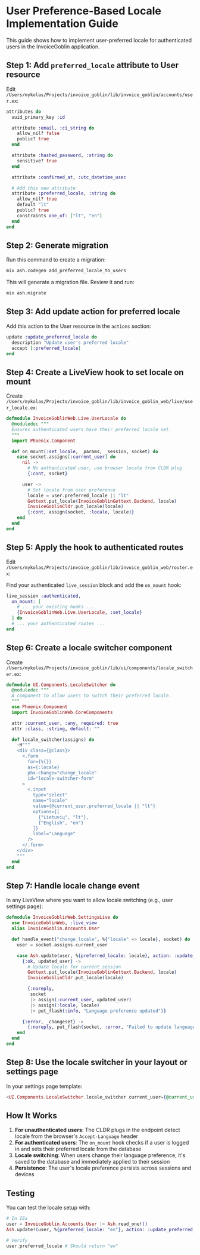 # User Preference-Based Locale Implementation Guide

This guide shows how to implement user-preferred locale for authenticated users in the InvoiceGoblin application.

## Step 1: Add `preferred_locale` attribute to User resource

Edit `/Users/mykolas/Projects/invoice_goblin/lib/invoice_goblin/accounts/user.ex`:

```elixir
attributes do
  uuid_primary_key :id

  attribute :email, :ci_string do
    allow_nil? false
    public? true
  end

  attribute :hashed_password, :string do
    sensitive? true
  end

  attribute :confirmed_at, :utc_datetime_usec

  # Add this new attribute
  attribute :preferred_locale, :string do
    allow_nil? true
    default "lt"
    public? true
    constraints one_of: ["lt", "en"]
  end
end
```

## Step 2: Generate migration

Run this command to create a migration:

```bash
mix ash.codegen add_preferred_locale_to_users
```

This will generate a migration file. Review it and run:

```bash
mix ash.migrate
```

## Step 3: Add update action for preferred locale

Add this action to the User resource in the `actions` section:

```elixir
update :update_preferred_locale do
  description "Update user's preferred locale"
  accept [:preferred_locale]
end
```

## Step 4: Create a LiveView hook to set locale on mount

Create `/Users/mykolas/Projects/invoice_goblin/lib/invoice_goblin_web/live/user_locale.ex`:

```elixir
defmodule InvoiceGoblinWeb.Live.UserLocale do
  @moduledoc """
  Ensures authenticated users have their preferred locale set.
  """
  import Phoenix.Component

  def on_mount(:set_locale, _params, _session, socket) do
    case socket.assigns[:current_user] do
      nil ->
        # No authenticated user, use browser locale from CLDR plug
        {:cont, socket}

      user ->
        # Set locale from user preference
        locale = user.preferred_locale || "lt"
        Gettext.put_locale(InvoiceGoblinGettext.Backend, locale)
        InvoiceGoblinCldr.put_locale(locale)
        {:cont, assign(socket, :locale, locale)}
    end
  end
end
```

## Step 5: Apply the hook to authenticated routes

Edit `/Users/mykolas/Projects/invoice_goblin/lib/invoice_goblin_web/router.ex`:

Find your authenticated `live_session` block and add the `on_mount` hook:

```elixir
live_session :authenticated,
  on_mount: [
    # ... your existing hooks ...
    {InvoiceGoblinWeb.Live.UserLocale, :set_locale}
  ] do
  # ... your authenticated routes ...
end
```

## Step 6: Create a locale switcher component

Create `/Users/mykolas/Projects/invoice_goblin/lib/ui/components/locale_switcher.ex`:

```elixir
defmodule UI.Components.LocaleSwitcher do
  @moduledoc """
  A component to allow users to switch their preferred locale.
  """
  use Phoenix.Component
  import InvoiceGoblinWeb.CoreComponents

  attr :current_user, :any, required: true
  attr :class, :string, default: ""

  def locale_switcher(assigns) do
    ~H"""
    <div class={@class}>
      <.form
        for={%{}}
        as={:locale}
        phx-change="change_locale"
        id="locale-switcher-form"
      >
        <.input
          type="select"
          name="locale"
          value={@current_user.preferred_locale || "lt"}
          options={[
            {"Lietuvių", "lt"},
            {"English", "en"}
          ]}
          label="Language"
        />
      </.form>
    </div>
    """
  end
end
```

## Step 7: Handle locale change event

In any LiveView where you want to allow locale switching (e.g., user settings page):

```elixir
defmodule InvoiceGoblinWeb.SettingsLive do
  use InvoiceGoblinWeb, :live_view
  alias InvoiceGoblin.Accounts.User

  def handle_event("change_locale", %{"locale" => locale}, socket) do
    user = socket.assigns.current_user

    case Ash.update(user, %{preferred_locale: locale}, action: :update_preferred_locale) do
      {:ok, updated_user} ->
        # Update locale for current session
        Gettext.put_locale(InvoiceGoblinGettext.Backend, locale)
        InvoiceGoblinCldr.put_locale(locale)

        {:noreply,
         socket
         |> assign(:current_user, updated_user)
         |> assign(:locale, locale)
         |> put_flash(:info, "Language preference updated")}

      {:error, _changeset} ->
        {:noreply, put_flash(socket, :error, "Failed to update language preference")}
    end
  end
end
```

## Step 8: Use the locale switcher in your layout or settings page

In your settings page template:

```heex
<UI.Components.LocaleSwitcher.locale_switcher current_user={@current_user} />
```

## How It Works

1. **For unauthenticated users**: The CLDR plugs in the endpoint detect locale from the browser's `Accept-Language` header
2. **For authenticated users**: The `on_mount` hook checks if a user is logged in and sets their preferred locale from the database
3. **Locale switching**: When users change their language preference, it's saved to the database and immediately applied to their session
4. **Persistence**: The user's locale preference persists across sessions and devices

## Testing

You can test the locale setup with:

```elixir
# In IEx
user = InvoiceGoblin.Accounts.User |> Ash.read_one!()
Ash.update!(user, %{preferred_locale: "en"}, action: :update_preferred_locale)

# Verify
user.preferred_locale # Should return "en"
```
